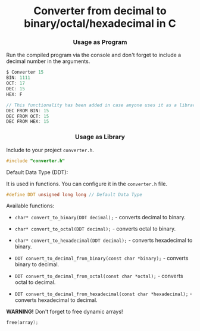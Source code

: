 <div align="center">

# Converter from decimal to binary/octal/hexadecimal in C

### Usage as Program

</div>

Run the compiled program via the console and don't forget to include a decimal number in the arguments.

```C
$ Converter 15
BIN: 1111
OCT: 17
DEC: 15
HEX: F

// This functionality has been added in case anyone uses it as a library.
DEC FROM BIN: 15
DEC FROM OCT: 15
DEC FROM HEX: 15
```

<div align="center">

### Usage as Library

</div>

Include to your project `converter.h`.

```C
#include "converter.h"
```

Default Data Type (DDT):

It is used in functions. You can configure it in the `converter.h` file.

```C
#define DDT unsigned long long // Default Data Type
```

Available functions:
- `char* convert_to_binary(DDT decimal);` - converts decimal to binary.
- `char* convert_to_octal(DDT decimal);`  - converts octal to binary.
- `char* convert_to_hexadecimal(DDT decimal);` - converts hexadecimal to binary.

- `DDT convert_to_decimal_from_binary(const char *binary);` - converts binary to decimal.
- `DDT convert_to_decimal_from_octal(const char *octal);` - converts octal to decimal.
- `DDT convert_to_decimal_from_hexadecimal(const char *hexadecimal);` - converts hexadecimal to decimal.

**WARNING!** Don't forget to free dynamic arrays!

```C
free(array);
```